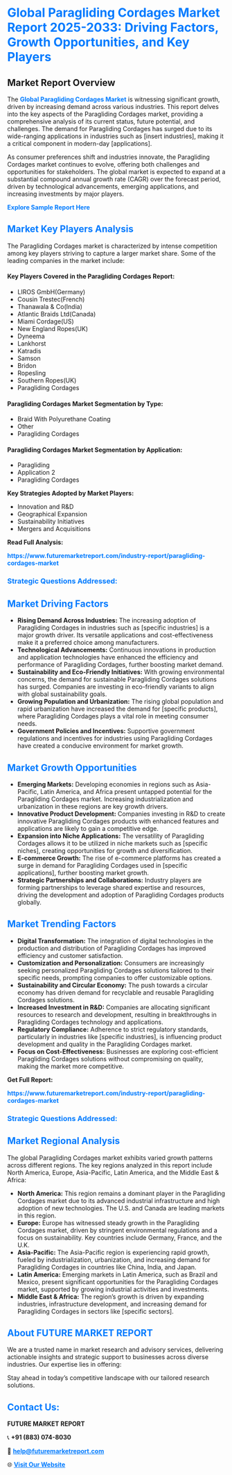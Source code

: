 <h1 style="color: #007BFF;">Global Paragliding Cordages Market Report 2025-2033: Driving Factors, Growth Opportunities, and Key Players</h1>

<section id="overview">
<h2>Market Report Overview</h2>
<p>The <a href="https://www.futuremarketreport.com/industry-report/paragliding-cordages-market" style="color: #007BFF; text-decoration: none;"><strong>Global Paragliding Cordages Market</strong></a> is witnessing significant growth, driven by increasing demand across various industries. This report delves into the key aspects of the Paragliding Cordages market, providing a comprehensive analysis of its current status, future potential, and challenges. The demand for Paragliding Cordages has surged due to its wide-ranging applications in industries such as [insert industries], making it a critical component in modern-day [applications].</p>
<p>As consumer preferences shift and industries innovate, the Paragliding Cordages market continues to evolve, offering both challenges and opportunities for stakeholders. The global market is expected to expand at a substantial compound annual growth rate (CAGR) over the forecast period, driven by technological advancements, emerging applications, and increasing investments by major players.</p>
</section>

<section id="overview">
<p><a href="https://www.futuremarketreport.com/request-sample/reportId=106876" style="color: #007BFF; text-decoration: none;"><strong>Explore Sample Report Here</strong></a></p>
</section>

<section id="key-players">
<h2 style="color: #007BFF;">Market Key Players Analysis</h2>
<p>The Paragliding Cordages market is characterized by intense competition among key players striving to capture a larger market share. Some of the leading companies in the market include:</p>
<h4>Key Players Covered in the Paragliding Cordages Report:</h4>
<ul><li>LIROS GmbH(Germany)</li><li>Cousin Trestec(French)</li><li>Thanawala &amp; Co(India)</li><li>Atlantic Braids Ltd(Canada)</li><li>Miami Cordage(US)</li><li>New England Ropes(UK)</li><li>Dyneema</li><li>Lankhorst</li><li>Katradis</li><li>Samson</li><li>Bridon</li><li>Ropesling</li><li>Southern Ropes(UK)</li><li>Paragliding Cordages</li></ul>
<h4>Paragliding Cordages Market Segmentation by Type:</h4>
<ul><li>Braid With Polyurethane Coating</li><li>Other</li><li>Paragliding Cordages</li></ul>

<h4>Paragliding Cordages Market Segmentation by Application:</h4>
<ul><li>Paragliding</li><li>Application 2</li><li>Paragliding Cordages</li></ul>
<p><strong>Key Strategies Adopted by Market Players:</strong></p>
<ul>
<li>Innovation and R&D</li>
<li>Geographical Expansion</li>
<li>Sustainability Initiatives</li>
<li>Mergers and Acquisitions</li>
</ul>
</section>

<section>
<p><strong>Read Full Analysis: </strong></p><a href="https://www.futuremarketreport.com/industry-report/paragliding-cordages-market" style="color: #007BFF; text-decoration: none;"><strong>https://www.futuremarketreport.com/industry-report/paragliding-cordages-market</strong></a>
<h3 style="color: #007BFF;">Strategic Questions Addressed:</h3>
</section>

<section id="driving-factors">
<h2 style="color: #007BFF;">Market Driving Factors</h2>
<ul>
<li><strong>Rising Demand Across Industries:</strong> The increasing adoption of Paragliding Cordages in industries such as [specific industries] is a major growth driver. Its versatile applications and cost-effectiveness make it a preferred choice among manufacturers.</li>
<li><strong>Technological Advancements:</strong> Continuous innovations in production and application technologies have enhanced the efficiency and performance of Paragliding Cordages, further boosting market demand.</li>
<li><strong>Sustainability and Eco-Friendly Initiatives:</strong> With growing environmental concerns, the demand for sustainable Paragliding Cordages solutions has surged. Companies are investing in eco-friendly variants to align with global sustainability goals.</li>
<li><strong>Growing Population and Urbanization:</strong> The rising global population and rapid urbanization have increased the demand for [specific products], where Paragliding Cordages plays a vital role in meeting consumer needs.</li>
<li><strong>Government Policies and Incentives:</strong> Supportive government regulations and incentives for industries using Paragliding Cordages have created a conducive environment for market growth.</li>
</ul>
</section>

<section id="growth-opportunities">
<h2 style="color: #007BFF;">Market Growth Opportunities</h2>
<ul>
<li><strong>Emerging Markets:</strong> Developing economies in regions such as Asia-Pacific, Latin America, and Africa present untapped potential for the Paragliding Cordages market. Increasing industrialization and urbanization in these regions are key growth drivers.</li>
<li><strong>Innovative Product Development:</strong> Companies investing in R&D to create innovative Paragliding Cordages products with enhanced features and applications are likely to gain a competitive edge.</li>
<li><strong>Expansion into Niche Applications:</strong> The versatility of Paragliding Cordages allows it to be utilized in niche markets such as [specific niches], creating opportunities for growth and diversification.</li>
<li><strong>E-commerce Growth:</strong> The rise of e-commerce platforms has created a surge in demand for Paragliding Cordages used in [specific applications], further boosting market growth.</li>
<li><strong>Strategic Partnerships and Collaborations:</strong> Industry players are forming partnerships to leverage shared expertise and resources, driving the development and adoption of Paragliding Cordages products globally.</li>
</ul>
</section>

<section id="trending-factors">
<h2 style="color: #007BFF;">Market Trending Factors</h2>
<ul>
<li><strong>Digital Transformation:</strong> The integration of digital technologies in the production and distribution of Paragliding Cordages has improved efficiency and customer satisfaction.</li>
<li><strong>Customization and Personalization:</strong> Consumers are increasingly seeking personalized Paragliding Cordages solutions tailored to their specific needs, prompting companies to offer customizable options.</li>
<li><strong>Sustainability and Circular Economy:</strong> The push towards a circular economy has driven demand for recyclable and reusable Paragliding Cordages solutions.</li>
<li><strong>Increased Investment in R&D:</strong> Companies are allocating significant resources to research and development, resulting in breakthroughs in Paragliding Cordages technology and applications.</li>
<li><strong>Regulatory Compliance:</strong> Adherence to strict regulatory standards, particularly in industries like [specific industries], is influencing product development and quality in the Paragliding Cordages market.</li>
<li><strong>Focus on Cost-Effectiveness:</strong> Businesses are exploring cost-efficient Paragliding Cordages solutions without compromising on quality, making the market more competitive.</li>
</ul>
</section>

<section>
<p><strong>Get Full Report: </strong></p><a href="https://www.futuremarketreport.com/industry-report/paragliding-cordages-market" style="color: #007BFF; text-decoration: none;"><strong>https://www.futuremarketreport.com/industry-report/paragliding-cordages-market</strong></a>
<h3 style="color: #007BFF;">Strategic Questions Addressed:</h3>
</section>


<section id="regional-analysis">
<h2 style="color: #007BFF;">Market Regional Analysis</h2>
<p>The global Paragliding Cordages market exhibits varied growth patterns across different regions. The key regions analyzed in this report include North America, Europe, Asia-Pacific, Latin America, and the Middle East & Africa:</p>
<ul>
<li><strong>North America:</strong> This region remains a dominant player in the Paragliding Cordages market due to its advanced industrial infrastructure and high adoption of new technologies. The U.S. and Canada are leading markets in this region.</li>
<li><strong>Europe:</strong> Europe has witnessed steady growth in the Paragliding Cordages market, driven by stringent environmental regulations and a focus on sustainability. Key countries include Germany, France, and the U.K.</li>
<li><strong>Asia-Pacific:</strong> The Asia-Pacific region is experiencing rapid growth, fueled by industrialization, urbanization, and increasing demand for Paragliding Cordages in countries like China, India, and Japan.</li>
<li><strong>Latin America:</strong> Emerging markets in Latin America, such as Brazil and Mexico, present significant opportunities for the Paragliding Cordages market, supported by growing industrial activities and investments.</li>
<li><strong>Middle East & Africa:</strong> The region’s growth is driven by expanding industries, infrastructure development, and increasing demand for Paragliding Cordages in sectors like [specific sectors].</li>
</ul>
</section>

<footer>
<h2 style="color: #007BFF;">About FUTURE MARKET REPORT</h2>
<p>We are a trusted name in market research and advisory services, delivering actionable insights and strategic support to businesses across diverse industries. Our expertise lies in offering:</p>

<p>Stay ahead in today’s competitive landscape with our tailored research solutions.</p>

<h2 style="color: #007BFF;">Contact Us:</h2>
<p><strong>FUTURE MARKET REPORT</strong></p>
<p>📞 <strong>+91 (883) 074-8030</strong></p>
<p>📧 <strong><a href="mailto:help@futuremarketreport.com" style="color: #007BFF;">help@futuremarketreport.com</a></strong></p>
<p>🌐 <strong><a href="https://www.futuremarketreport.com/" style="color: #007BFF;">Visit Our Website</a></strong></p>
</footer>